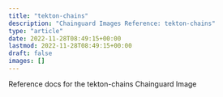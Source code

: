 ```yaml
---
title: "tekton-chains"
description: "Chainguard Images Reference: tekton-chains"
type: "article"
date: 2022-11-28T08:49:15+00:00
lastmod: 2022-11-28T08:49:15+00:00
draft: false
images: []
---
```


Reference docs for the tekton-chains Chainguard Image
